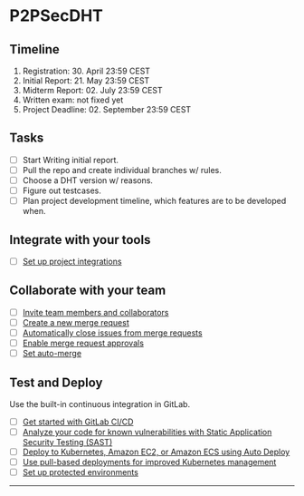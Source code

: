 # P2PSecDHT

## Timeline 
1. Registration: 30. April 23:59 CEST
2. Initial Report: 21. May 23:59 CEST
3. Midterm Report: 02. July 23:59 CEST
4. Written exam: not fixed yet
5. Project Deadline: 02. September 23:59 CEST

## Tasks 
- [ ] Start Writing initial report.
- [ ] Pull the repo and create individual branches w/ rules.
- [ ] Choose a DHT version w/ reasons. 
- [ ] Figure out testcases. 
- [ ] Plan project development timeline, which features are to be developed when. 

## Integrate with your tools

- [ ] [Set up project integrations](https://gitlab.lrz.de/p2psecegelois/p2psecdht/-/settings/integrations)

## Collaborate with your team

- [ ] [Invite team members and collaborators](https://docs.gitlab.com/ee/user/project/members/)
- [ ] [Create a new merge request](https://docs.gitlab.com/ee/user/project/merge_requests/creating_merge_requests.html)
- [ ] [Automatically close issues from merge requests](https://docs.gitlab.com/ee/user/project/issues/managing_issues.html#closing-issues-automatically)
- [ ] [Enable merge request approvals](https://docs.gitlab.com/ee/user/project/merge_requests/approvals/)
- [ ] [Set auto-merge](https://docs.gitlab.com/ee/user/project/merge_requests/merge_when_pipeline_succeeds.html)

## Test and Deploy

Use the built-in continuous integration in GitLab.

- [ ] [Get started with GitLab CI/CD](https://docs.gitlab.com/ee/ci/quick_start/index.html)
- [ ] [Analyze your code for known vulnerabilities with Static Application Security Testing (SAST)](https://docs.gitlab.com/ee/user/application_security/sast/)
- [ ] [Deploy to Kubernetes, Amazon EC2, or Amazon ECS using Auto Deploy](https://docs.gitlab.com/ee/topics/autodevops/requirements.html)
- [ ] [Use pull-based deployments for improved Kubernetes management](https://docs.gitlab.com/ee/user/clusters/agent/)
- [ ] [Set up protected environments](https://docs.gitlab.com/ee/ci/environments/protected_environments.html)

***
